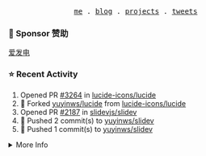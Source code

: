 <p align="center">
  <samp>
    <a href="https://yuy1n.io">me</a> .
    <a href="https://yuy1n.io/blog">blog</a> .
    <a href="https://yuy1n.io/projects">projects</a> .
    <a href="https://twitter.com/yuyinws">tweets</a>
  </samp>
</p>

### 💖 Sponsor 赞助

[爱发电](https://afdian.com/a/yuyinws)

### ⭐️ Recent Activity
<!--RECENT_ACTIVITY:start-->
1. Opened PR [#3264](https://github.com/lucide-icons/lucide/pull/3264) in [lucide-icons/lucide](https://github.com/lucide-icons/lucide)<br>
2. 🍴 Forked [yuyinws/lucide](https://github.com/yuyinws/lucide) from [lucide-icons/lucide](https://github.com/lucide-icons/lucide)<br>
3. Opened PR [#2187](https://github.com/slidevjs/slidev/pull/2187) in [slidevjs/slidev](https://github.com/slidevjs/slidev)<br>
4. 💪 Pushed 2 commit(s) to [yuyinws/slidev](https://github.com/yuyinws/slidev)<br>
5. 💪 Pushed 1 commit(s) to [yuyinws/slidev](https://github.com/yuyinws/slidev)<br>
<!--RECENT_ACTIVITY:end-->

<details>
  <summary>
  More Info
  </summary>

[![wakatime](https://wakatime.com/badge/user/51143705-a99d-4e70-b101-fd9e1cb44e71.svg)](https://wakatime.com/@51143705-a99d-4e70-b101-fd9e1cb44e71)

<img src="https://cdn.jsdelivr.net/gh/yuyinws/yuyinws/gitmand.svg" />
<br />
<img src="https://card.yuy1n.io/card/76561198340841543/dark,bg-game-1850570" />
<br />
<img src="https://cdn.jsdelivr.net/gh/yuyinws/yuyinws/github-metrics.svg" />
</details>
